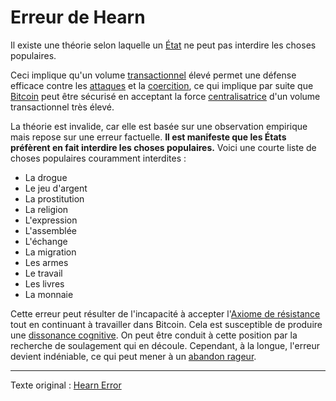 Erreur de Hearn
===============

Il existe une théorie selon laquelle un [État](ch101-glossary.md#état) ne peut pas interdire les choses populaires.

Ceci implique qu'un volume [transactionnel](ch101-glossary.md#transaction) élevé permet une défense efficace contre les [attaques](ch101-glossary.md#attaque) et la [coercition](ch101-glossary.md#coercition), ce qui implique par suite que [Bitcoin](ch101-glossary.md#bitcoin) peut être sécurisé en acceptant la force [centralisatrice](ch101-glossary.md#centralisation) d'un volume transactionnel très élevé.

La théorie est invalide, car elle est basée sur une observation empirique mais repose sur une erreur factuelle. **Il est manifeste que les États préfèrent en fait interdire les choses populaires.** Voici une courte liste de choses populaires couramment interdites :

- La drogue
- Le jeu d'argent
- La prostitution
- La religion
- L'expression
- L'assemblée
- L'échange
- La migration
- Les armes
- Le travail
- Les livres
- La monnaie

Cette erreur peut résulter de l'incapacité à accepter l'[Axiome de résistance](ch004-axiom-of-resistance.md) tout en continuant à travailler dans Bitcoin. Cela est susceptible de produire une [dissonance cognitive](https://fr.wikipedia.org/wiki/Dissonance_cognitive). On peut être conduit à cette position par la recherche de soulagement qui en découle. Cependant, à la longue, l'erreur devient indéniable, ce qui peut mener à un [abandon rageur](https://fr.wiktionary.org/wiki/ragequit).

---

Texte original : [Hearn Error](https://github.com/libbitcoin/libbitcoin-system/wiki/Hearn-Error)
